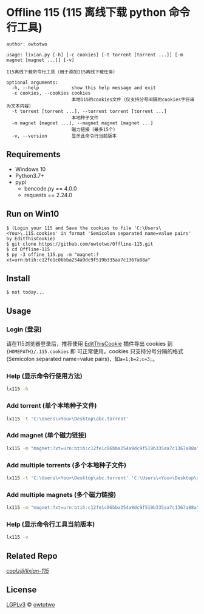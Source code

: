 # Offline 115 (115 离线下载 python 命令行工具)

`author: owtotwo`

```
usage: lixian.py [-h] [-c cookies] [-t torrent [torrent ...]] [-m magnet [magnet ...]] [-v]

115离线下载命令行工具（用于添加115离线下载任务）

optional arguments:
  -h, --help            show this help message and exit
  -c cookies, --cookies cookies
                        本地115的cookies文件（仅支持分号间隔的cookies字符串为文本内容）
  -t torrent [torrent ...], --torrent torrent [torrent ...]
                        本地种子文件
  -m magnet [magnet ...], --magnet magnet [magnet ...]
                        磁力链接（最多15个）
  -v, --version         显示此命令行当前版本
```


## Requirements
- Windows 10
- Python3.7+
- pypi
  + bencode.py == 4.0.0
  + requests == 2.24.0


## Run on Win10
```
$ (Login your 115 and Save the cookies to file 'C:\Users\<You>\.115.cookies' in format 'Semicolon separated name=value pairs' by EditThisCookie)
$ git clone https://github.com/owtotwo/Offline-115.git
$ cd Offline-115
$ py -3 offine_115.py -m "magnet:?xt=urn:btih:c12fe1c06bba254a9dc9f519b335aa7c1367a88a"
```

## Install

```
$ not today...
```


## Usage

### Login (登录)
请在115浏览器登录后，推荐使用 [EditThisCookie](http://www.editthiscookie.com/) 插件导出 cookies 到 `{HOMEPATH}/.115.cookies` 即
可正常使用。cookies 只支持分号分隔的格式(Semicolon separated name=value pairs)，如`a=1;b=2;c=3;`。

### Help (显示命令行使用方法)
``` bash
lx115 -h
```

### Add torrent (单个本地种子文件)
``` bash
lx115 -t 'C:\Users\<You>\Desktop\abc.torrent'
```

### Add magnet (单个磁力链接)
``` bash
lx115 -m "magnet:?xt=urn:btih:c12fe1c06bba254a9dc9f519b335aa7c1367a88a"
```

### Add multiple torrents (多个本地种子文件)
``` bash
lx115 -t 'C:\Users\<You>\Desktop\abc.torrent' 'C:\Users\<You>\Desktop\def.torrent'
```

### Add multiple magnets (多个磁力链接)
``` bash
lx115 -m "magnet:?xt=urn:btih:c12fe1c06bba254a9dc9f519b335aa7c1367a88a" "magnet:?xt=urn:btih:c12fe1c06bba254a9dc9f519b335aa7c1367a88b"
```

### Help (显示命令行工具当前版本)
``` bash
lx115 -v
```

## Related Repo
*[coolzilj/lixian-115](https://github.com/coolzilj/lixian-115)*


## License
[LGPLv3](./License) © [owtotwo](https://github.com/owtotwo)
